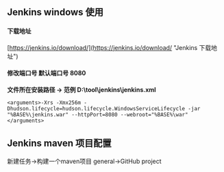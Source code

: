 ## Jenkins windows 使用 ##
#### 下载地址 ####
 
[https://jenkins.io/download/](https://jenkins.io/download/ "Jenkins 下载地址")
#### 修改端口号 默认端口号 8080 ####
 
**文件所在安装路径 -> 范例 D:\tool\jenkins\jenkins.xml**

    <arguments>-Xrs -Xmx256m -Dhudson.lifecycle=hudson.lifecycle.WindowsServiceLifecycle -jar "%BASE%\jenkins.war" --httpPort=8080 --webroot="%BASE%\war"</arguments>

## Jenkins maven 项目配置 ##
新建任务->构建一个maven项目
general->GitHub project 






